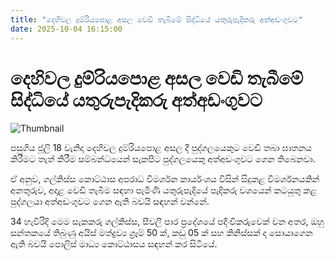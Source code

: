 ```yaml
---
title: "දෙහිවල දුම්රියපොළ අසල වෙඩි තැබීමේ සිද්ධියේ යතුරුපැදිකරු අත්අඩංගුවට"
date: 2025-10-04 16:15:00
---
```


# දෙහිවල දුම්රියපොළ අසල වෙඩි තැබීමේ සිද්ධියේ යතුරුපැදිකරු අත්අඩංගුවට

![Thumbnail](https://helakuru.sgp1.cdn.digitaloceanspaces.com/esana/images/lib/arrested2[1].jpg)

පසුගිය ජූලි 18 වැනිදා දෙහිවල දුම්රියපොළ අසල දී පුද්ගලයෙකුට වෙඩි තබා ඝාතනය කිරීමට තැත් කිරීම සම්බන්ධයෙන් සැකපිට පුද්ගලයෙකු අත්අඩංගුවට ගෙන තිබෙනවා.

ඒ අනුව, ගල්කිස්ස කොට්ඨාස අපරාධ විමර්ශන කාර්යංශය විසින් සිදුකළ විමර්ශනයකින් අනතුරුව, අදාළ වෙඩි තැබීම සඳහා පැමිණි යතුරුපැදියේ පැදිකරු වශයෙන් කටයුතු කළ පුද්ගලයා අත්අඩංගුවට ගෙන ඇති බවයි සඳහන් වන්නේ.

34 හැවිරිදි මෙම සැකකරු ගල්කිස්ස, සීවලී පාර ප්‍රදේශයේ පදිංචිකරුවෙක් වන අතර, ඔහු සන්තකයේ තිබුණු අයිස් මත්ද්‍රව්‍ය ග්‍රෑම් 50 ක්, කඩු 05 ක් සහ කිනිස්සක් ද සොයාගෙන ඇති බවයි පොලිස් මාධ්‍ය කොට්ඨාසය සඳහන් කර සිටියේ.

